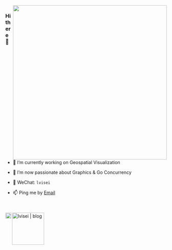 <img align="right" width="480px" src="https://user-images.githubusercontent.com/26923747/94355127-00a72780-00b4-11eb-8aa0-a239d59305f4.gif" />




### Hi there 👋


- 🔭  I’m currently working on Geospatial Visualization


- 🌱  I’m now passionate about Graphics & Go Concurrency


- 💬  WeChat: `lvisei`


- 📫  Ping me by [Email](mailto:lvisei@outlook.com)
<!-- - 👯  I’m looking to collaborate on [vue-iview-admin-template](https://github.com/lvisei/vue-iview-admin-template) & [gin-admin-template](https://github.com/lvisei/gin-admin-template) -->

<!--
- 🤔 I’m looking for help with ...
- 💬 Ask me about ...
- 😄 Pronouns: ...
- ⚡ Fun fact: ...
-->

<br>

<br>


<a href="https://www.zhihu.com/people/liu_ph">
  <img align="left" alt="lvisei | zhihu" width="18px" src="https://github.com/lvisei/lvisei/assets/26923747/6c2bf3e5-a255-4995-a8e6-56a8d70413d9" />
</a>

<!--
<a href="https://juejin.im/user/1926000101565774">
  <img align="left" alt="lvisei | juejin" width="45px" src="https://s3.pstatp.com/toutiao/xitu_juejin_web/img/logo.a7995ad.svg" />
</a>
-->

<a href="https://github.com/lvisei/blog">
  <img align="left" alt="lvisei | blog" width="100px" src="https://user-images.githubusercontent.com/26923747/96274340-f74e1280-1002-11eb-9e42-13bdc4ae1d16.png" />
  <!--
  <img align="left" alt="lvisei | blog" width="40px" src="https://user-images.githubusercontent.com/26923747/90339043-b9436b00-e020-11ea-9135-2992831cc4ae.png" />
  -->
</a>


<!-- [![Top Langs](https://github-readme-stats.vercel.app/api/top-langs/?username=lvisei&layout=compact&count_private=true&theme=tokyonight)](https://github.com/lvisei) -->
<!-- [![liuvigongzuoshi's github stats](https://github-readme-stats.vercel.app/api?username=lvisei&hide=contribs&count_private=true&show_icons=true&theme=tokyonight)](https://github.com/lvisei/blog) -->

